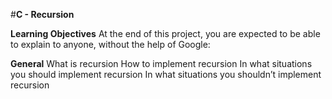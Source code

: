 #**C - Recursion**

**Learning Objectives**
At the end of this project, you are expected to be able to explain to anyone, without the help of Google:

**General**
What is recursion
How to implement recursion
In what situations you should implement recursion
In what situations you shouldn’t implement recursion
